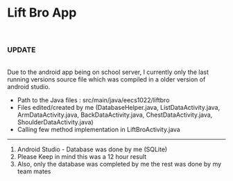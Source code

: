 # Lift Bro App
</br>
<h3> UPDATE </h3>
</br>
Due to the android app being on school server, I currently only the last running versions source file which was compiled in a older version of android studio. </br>

<ul>
  
  <li>Path to the Java files : src/main/java/eecs1022/liftbro</li>
  <li>Files edited/created by me (DatabaseHelper.java, ListDataActivity.java, ArmDataActivity.java, BackDataActivity.java, ChestDataActivity.java, ShoulderDataActivity.java)</li>
  <li>Calling few method implementation in LiftBroActivity.java</li>
  
</ul>
<hr>

1. Android Studio - Database was done by me (SQLite)</br>
2. Please Keep in mind this was a 12 hour result </br>
3. Also, only the database was completed by me the rest was done by my team mates

